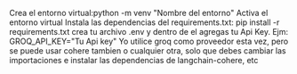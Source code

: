 Crea el entorno virtual:python -m venv "Nombre del entorno"
Activa el entorno virtual
Instala las dependencias del requirements.txt: pip install -r requirements.txt
crea tu archivo .env y dentro de el agregas tu Api Key. Ejm:
GROQ_API_KEY="Tu Api key"
Yo utilice groq como proveedor esta vez, pero se puede usar cohere tambien o cualquier otra, solo que debes cambiar
las importaciones e instalar las dependencias de langchain-cohere, etc
